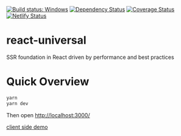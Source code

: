 [![Build status: Windows](https://travis-ci.org/react-boilerplate/react-boilerplate.svg)](https://travis-ci.org/react-boilerplate/react-boilerplate)
[![Dependency Status](https://david-dm.org/amalv/react-universal.svg?style=flat-square)](https://david-dm.org/amalv/react-universal)
[![Coverage Status](https://coveralls.io/repos/github/amalv/react-universal/badge.svg?branch=master)](https://coveralls.io/github/amalv/react-universal?branch=master)
[![Netlify Status](https://api.netlify.com/api/v1/badges/c71400e0-2ad0-4051-a3ff-9eeab509a33b/deploy-status)](https://app.netlify.com/sites/loving-golick-23af51/deploys)

# react-universal
SSR foundation in React driven by performance and best practices

# Quick Overview
```sh
yarn
yarn dev
```

Then open [http://localhost:3000/](http://localhost:3000/)<br>

[client side demo](https://loving-golick-23af51.netlify.com/)
